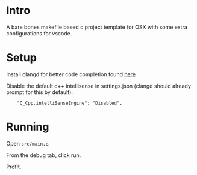 # Intro

A bare bones makefile based c project template for OSX with some extra configurations for vscode.

# Setup

Install clangd for better code completion found [here](https://marketplace.visualstudio.com/items?itemName=llvm-vs-code-extensions.vscode-clangd)

Disable the default c++ intellisense in settings.json (clangd should already prompt for this by default):

```
    "C_Cpp.intelliSenseEngine": "Disabled",
```

# Running

Open `src/main.c`.

From the debug tab, click run.

Profit.

